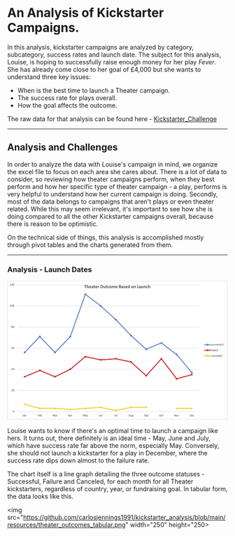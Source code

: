 # An Analysis of Kickstarter Campaigns.

In this analysis, kickstarter campaigns are analyzed by category, subcategory, success rates and launch date. 
The subject for this analysis, Louise, is hoping to successfully raise enough money for her play *Fever*. She has already come close to her goal of £4,000 but she wants to understand three key issues:

- When is the best time to launch a Theater campaign.
- The success rate for plays overall.
- How the goal affects the outcome.

The raw data for that analysis can be found here - [Kickstarter_Challenge](https://github.com/carlosjennings1991/kickstarter_analysis/blob/main/Kickstarter_Challenge.xlsx)

---
## Analysis and Challenges

In order to analyze the data with Louise's campaign in mind, we organize the excel file to focus on each area she cares about. There is a lot of data to consider, so reviewing how theater campaigns perform, when they best perform and how her specific type of theater campaign - a play, performs is very helpful to understand how her current campaign is doing. Secondly, most of the data belongs to campaigns that aren't plays or even theater related. While this may seem irrelevant, it's important to see how she is doing compared to all the other Kickstarter campaigns overall, because there is reason to be optimistic.

On the technical side of things, this analysis is accomplished mostly through pivot tables and the charts generated from them.

___

### Analysis - Launch Dates

![Theater Outcomes vs Launch](https://github.com/carlosjennings1991/kickstarter_analysis/blob/main/resources/Theater_Outcomes_vs_Launch.png)

Louise wants to know if there's an optimal time to launch a campaign like hers. It turns out, there definitely is an ideal time - May, June and July, which have success rate far above the norm, especially May. Conversely, she should not launch a kickstarter for a play in December, where the success rate dips down almost to the failure rate. 

The chart itself is a line graph detailing the three outcome statuses - Successful, Failure and Canceled, for each month for all Theater kickstarters, regardless of country, year, or fundraising goal. In tabular form, the data looks like this. 

<img src="https://github.com/carlosjennings1991/kickstarter_analysis/blob/main/resources/theater_outcomes_tabular.png" width="250" height="250>

